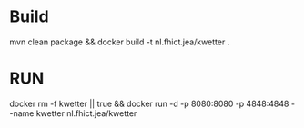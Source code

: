 # Build
mvn clean package && docker build -t nl.fhict.jea/kwetter .

# RUN

docker rm -f kwetter || true && docker run -d -p 8080:8080 -p 4848:4848 --name kwetter nl.fhict.jea/kwetter 